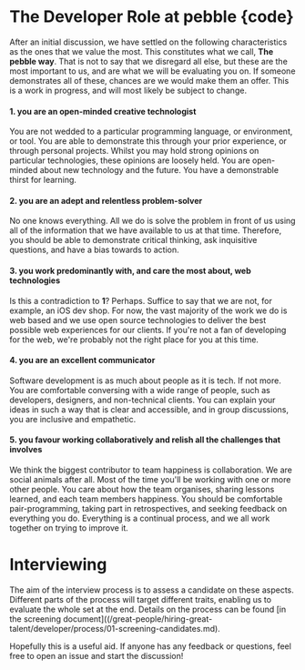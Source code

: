 # The Developer Role at pebble {code}

After an initial discussion, we have settled on the following characteristics as the ones that we value the most. This constitutes what we call, **The pebble way**. That is not to say that we disregard all else, but these are the most important to us, and are what we will be evaluating you on. If someone demonstrates all of these, chances are we would make them an offer. This is a work in progress, and will most likely be subject to change.

#### 1. you are an open-minded creative technologist

You are not wedded to a particular programming language, or environment, or tool. You are able to demonstrate this through your prior experience, or through personal projects. Whilst you may hold strong opinions on particular technologies, these opinions are loosely held. You are open-minded about new technology and the future. You have a demonstrable thirst for learning.

#### 2. you are an adept and relentless problem-solver

No one knows everything. All we do is solve the problem in front of us using all of the information that we have available to us at that time. Therefore, you should be able to demonstrate critical thinking, ask inquisitive questions, and have a bias towards to action.

#### 3. you work predominantly with, and care the most about, web technologies

Is this a contradiction to **1**? Perhaps. Suffice to say that we are not, for example, an iOS dev shop. For now, the vast majority of the work we do is web based and we use open source technologies to deliver the best possible web experiences for our clients. If you're not a fan of developing for the web, we're probably not the right place for you at this time.

#### 4. you are an excellent communicator

Software development is as much about people as it is tech. If not more. You are comfortable conversing with a wide range of people, such as developers, designers, and non-technical clients. You can explain your ideas in such a way that is clear and accessible, and in group discussions, you are inclusive and empathetic.

#### 5. you favour working collaboratively and relish all the challenges that involves

We think the biggest contributor to team happiness is collaboration. We are social animals after all. Most of the time you'll be working with one or more other people. You care about how the team organises, sharing lessons learned, and each team members happiness. You should be comfortable pair-programming, taking part in retrospectives, and seeking feedback on everything you do. Everything is a continual process, and we all work together on trying to improve it.

# Interviewing

The aim of the interview process is to assess a candidate on these aspects. Different parts of the process will target different traits, enabling us to evaluate the whole set at the end. Details on the process can be found [in the screening document]((/great-people/hiring-great-talent/developer/process/01-screening-candidates.md).

Hopefully this is a useful aid. If anyone has any feedback or questions, feel free to open an issue and start the discussion!
